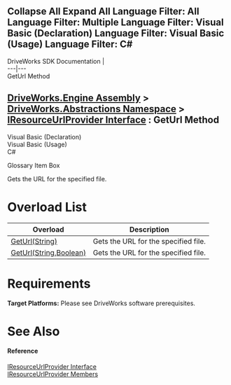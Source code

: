 Collapse All Expand All Language Filter: All  Language Filter: Multiple  Language Filter: Visual Basic (Declaration) Language Filter: Visual Basic (Usage) Language Filter: C#  
---  
DriveWorks SDK Documentation  |   
---|---  
GetUrl Method   
  
[DriveWorks.Engine Assembly](topic2156.md) > [DriveWorks.Abstractions Namespace](topic5939.md) > [IResourceUrlProvider Interface](topic5993.md) : GetUrl Method  
---  
  
Visual Basic (Declaration)    
Visual Basic (Usage)    
C# 

Glossary Item Box

Gets the URL for the specified file. 

# Overload List

Overload| Description  
---|---  
[GetUrl(String)](topic5999.md)| Gets the URL for the specified file.   
[GetUrl(String,Boolean)](topic6000.md)| Gets the URL for the specified file.   
  
# Requirements

**Target Platforms:** Please see DriveWorks software prerequisites.

# See Also

#### Reference

[IResourceUrlProvider Interface](topic5993.md)   
[IResourceUrlProvider Members](topic5994.md)


